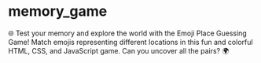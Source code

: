 # memory_game
🌐 Test your memory and explore the world with the Emoji Place Guessing Game! Match emojis representing different locations in this fun and colorful HTML, CSS, and JavaScript game. Can you uncover all the pairs? 🌍

